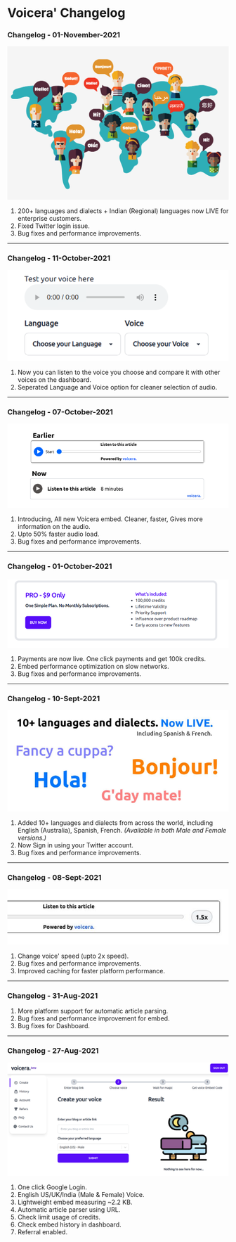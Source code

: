 # Voicera' Changelog

### **Changelog - 01-November-2021**
![Changelog 1 november Image](/images/languages.png)
1. 200+ languages and dialects + Indian (Regional) languages now LIVE for enterprise customers.
2. Fixed Twitter login issue.
3. Bug fixes and performance improvements.
---

### **Changelog - 11-October-2021**
![Changelog 11 october Image](/images/11oct2021.png)
1. Now you can listen to the voice you choose and compare it with other voices on the dashboard.
2. Seperated Language and Voice option for cleaner selection of audio.
---

### **Changelog - 07-October-2021**
![Changelog 7 october Image](/images/new-embed.png)
1. Introducing, All new Voicera embed. Cleaner, faster, Gives more information on the audio.
2. Upto 50% faster audio load.
3. Bug fixes and performance improvements.
---

### **Changelog - 01-October-2021**
![Changelog 1 october Image](/images/payments.png)
1. Payments are now live. One click payments and get 100k credits.
2. Embed performance optimization on slow networks.
3. Bug fixes and performance improvements.
---

### **Changelog - 10-Sept-2021**
![Changelog 10 september Image](/images/language.png)
1. Added 10+ languages and dialects from across the world, including English (Australia), Spanish, French. *(Available in both Male and Female versions.)*
2. Now Sign in using your Twitter account.
3. Bug fixes and performance improvements.
---
### **Changelog - 08-Sept-2021**
![Changelog 8 september Image](/images/speed.png)
1. Change voice' speed (upto 2x speed).
2. Bug fixes and performance improvements.
3. Improved caching for faster platform performance.
---
### **Changelog - 31-Aug-2021**
1. More platform support for automatic article parsing.
2. Bug fixes and performance improvement for embed.
3. Bug fixes for Dashboard.
---
### **Changelog - 27-Aug-2021**
![Changelog 37 august Image](/images/dashboard.png)
1. One click Google Login.
2. English US/UK/India (Male & Female) Voice.
3. Lightweight embed measuring ~2.2 KB.
4. Automatic article parser using URL.
5. Check limit usage of credits.
6. Check embed history in dashboard.
7. Referral enabled.
